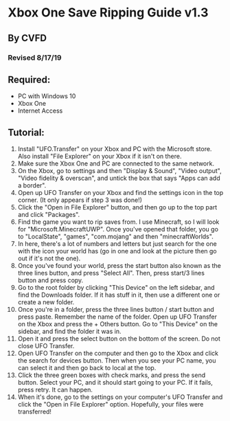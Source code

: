 # Xbox One Save Ripping Guide v1.3
## By CVFD
### Revised 8/17/19



## Required:
- PC with Windows 10
- Xbox One
- Internet Access

## Tutorial:
1. Install "UFO.Transfer" on your Xbox and PC with the Microsoft store. Also install "File Explorer" on your Xbox if it isn't on there. 
2. Make sure the Xbox One and PC are connected to the same network.
3. On the Xbox, go to settings and then "Display & Sound", "Video output", "Video fidelity & overscan", and untick the box that says "Apps can add a border".
4. Open up UFO Transfer on your Xbox and find the settings icon in the top corner. (It only appears if step 3 was done!)
5. Click the "Open in File Explorer" button, and then go up to the top part and click "Packages".
6. Find the game you want to rip saves from. I use Minecraft, so I will look for "Microsoft.MinecraftUWP". Once you've opened that folder, you go to "LocalState", "games", "com.mojang" and then "minecraftWorlds".
7. In here, there's a lot of numbers and letters but just search for the one with the icon your world has (go in one and look at the picture then go out if it's not the one).
8. Once you've found your world, press the start button also known as the three lines button, and press "Select All". Then, press start/3 lines button and press copy.
9. Go to the root folder by clicking "This Device" on the left sidebar, and find the Downloads folder. If it has stuff in it, then use a different one or create a new folder. 
10. Once you're in a folder, press the three lines button / start button and press paste. Remember the name of the folder. Open up UFO Transfer on the Xbox and press the + Others button. Go to "This Device" on the sidebar, and find the folder it was in.
11. Open it and press the select button on the bottom of the screen. Do not close UFO Transfer.
12. Open UFO Transfer on the computer and then go to the Xbox and click the search for devices button. Then when you see your PC name, you can select it and then go back to local at the top.
13. Click the three green boxes with check marks, and press the send button. Select your PC, and it should start going to your PC. If it fails, press retry. It can happen.
14. When it's done, go to the settings on your computer's UFO Transfer and click the "Open in File Explorer" option. Hopefully, your files were transferred!
